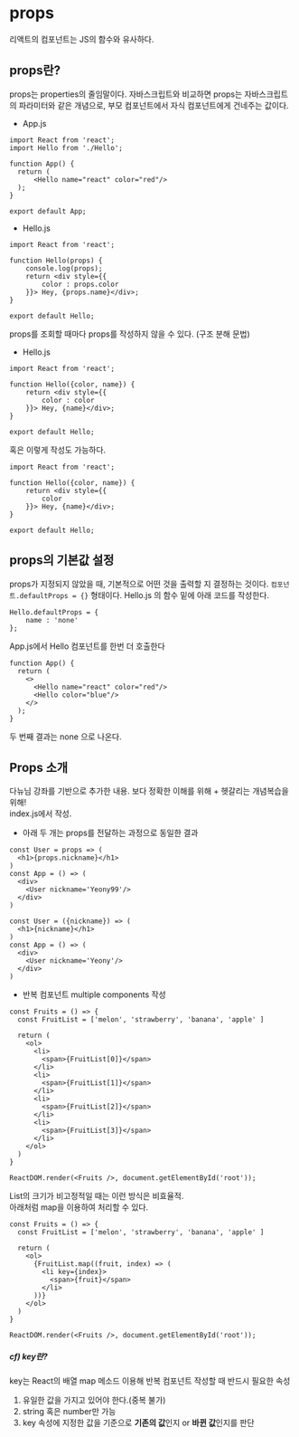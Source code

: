 # props
리액트의 컴포넌트는 JS의 함수와 유사하다.

## props란?
props는 properties의 줄임말이다.
자바스크립트와 비교하면 props는 자바스크립트의 파라미터와 같은 개념으로,
부모 컴포넌트에서 자식 컴포넌트에게 건네주는 값이다.

* App.js
```
import React from 'react';
import Hello from './Hello'; 

function App() {
  return (
      <Hello name="react" color="red"/>
  );
}

export default App;
```

* Hello.js
```
import React from 'react';

function Hello(props) {
    console.log(props);
    return <div style={{
        color : props.color
    }}> Hey, {props.name}</div>;
}

export default Hello; 
```

props를 조회할 때마다 props를 작성하지 않을 수 있다.
(구조 분해 문법)
* Hello.js
```
import React from 'react';

function Hello({color, name}) {
    return <div style={{
        color : color
    }}> Hey, {name}</div>;
}

export default Hello; 
```

혹은 이렇게 작성도 가능하다.
```
import React from 'react';

function Hello({color, name}) {
    return <div style={{
        color
    }}> Hey, {name}</div>;
}

export default Hello; 
```

## props의 기본값 설정
props가 지정되지 않았을 때, 기본적으로 어떤 것을 출력할 지 결정하는 것이다.
`컴포넌트.defaultProps = {}` 형태이다.
Hello.js 의 함수 밑에 아래 코드를 작성한다.

```
Hello.defaultProps = {
    name : 'none'
};
```

App.js에서 Hello 컴포넌트를 한번 더 호출한다
```
function App() {
  return (
    <>
      <Hello name="react" color="red"/>
      <Hello color="blue"/>
    </>
  );
}
```
두 번째 결과는 none 으로 나온다.

## Props 소개
다뉴님 강좌를 기반으로 추가한 내용. 보다 정확한 이해를 위해 + 헷갈리는 개념복습을 위해!   
index.js에서 작성.   

* 아래 두 개는 props를 전달하는 과정으로 동일한 결과
```
const User = props => (
  <h1>{props.nickname}</h1>
)
const App = () => (
  <div>
    <User nickname='Yeony99'/>
  </div>
)
```
```
const User = ({nickname}) => (
  <h1>{nickname}</h1>
)
const App = () => (
  <div>
    <User nickname='Yeony'/>
  </div>
)
```

* 반복 컴포넌트 multiple components 작성

```
const Fruits = () => {
  const FruitList = ['melon', 'strawberry', 'banana', 'apple' ]

  return (
    <ol>
      <li>
        <span>{FruitList[0]}</span>
      </li>
      <li>
        <span>{FruitList[1]}</span>
      </li>
      <li>
        <span>{FruitList[2]}</span>
      </li>
      <li>
        <span>{FruitList[3]}</span>
      </li>
    </ol>
  )
}

ReactDOM.render(<Fruits />, document.getElementById('root'));
```
List의 크기가 비고정적일 때는 이런 방식은 비효율적.   
아래처럼 map을 이용하여 처리할 수 있다.
```
const Fruits = () => {
  const FruitList = ['melon', 'strawberry', 'banana', 'apple' ]

  return (
    <ol>
      {FruitList.map((fruit, index) => (
        <li key={index}>
          <span>{fruit}</span>
        </li>
      ))}
    </ol>
  )
}

ReactDOM.render(<Fruits />, document.getElementById('root'));
```
##### cf) key란?
key는 React의 배열 map 메소드 이용해 반복 컴포넌트 작성할 때 반드시 필요한 속성
1. 유일한 값을 가지고 있어야 한다.(중복 불가)
2. string 혹은 number만 가능
3. key 속성에 지정한 값을 기준으로 **기존의 값**인지 or **바뀐 값**인지를 판단
